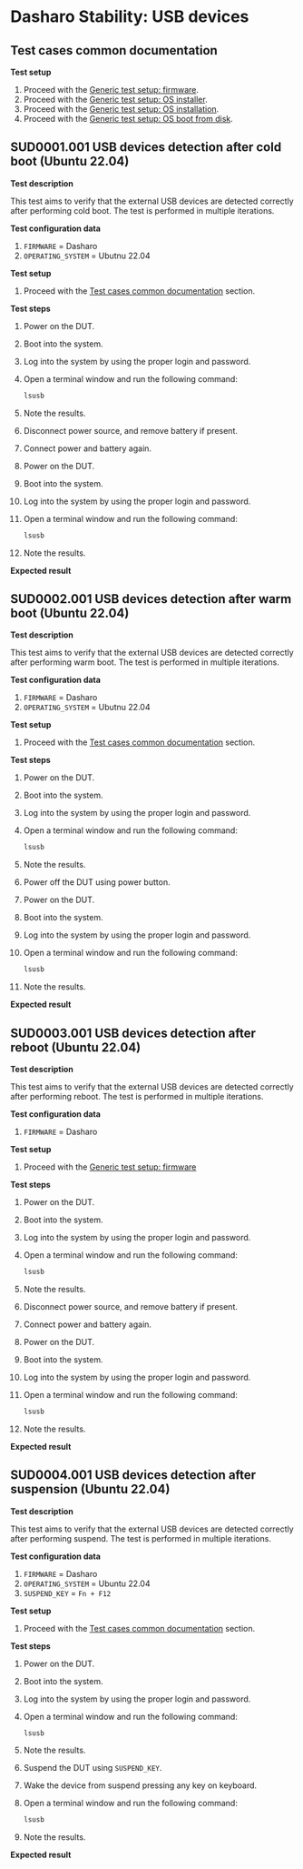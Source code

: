 # Dasharo Stability: USB devices

## Test cases common documentation

**Test setup**

1. Proceed with the
   [Generic test setup: firmware](../../generic-test-setup/#firmware).
1. Proceed with the
   [Generic test setup: OS installer](../../generic-test-setup/#os-installer).
1. Proceed with the
   [Generic test setup: OS installation](../../generic-test-setup/#os-installation).
1. Proceed with the
   [Generic test setup: OS boot from disk](../../generic-test-setup/#os-boot-from-disk).

## SUD0001.001 USB devices detection after cold boot (Ubuntu 22.04)

**Test description**

This test aims to verify that the external USB devices are detected correctly
after performing cold boot. The test is performed in multiple iterations.

**Test configuration data**

1. `FIRMWARE` = Dasharo
1. `OPERATING_SYSTEM` = Ubutnu 22.04

**Test setup**

1. Proceed with the
   [Test cases common documentation](#test-cases-common-documentation) section.

**Test steps**

1. Power on the DUT.
1. Boot into the system.
1. Log into the system by using the proper login and password.
1. Open a terminal window and run the following command:

    ```bash
    lsusb
    ```

1. Note the results.
1. Disconnect power source, and remove battery if present.
1. Connect power and battery again.
1. Power on the DUT.
1. Boot into the system.
1. Log into the system by using the proper login and password.
1. Open a terminal window and run the following command:

    ```bash
    lsusb
    ```

1. Note the results.

**Expected result**


## SUD0002.001 USB devices detection after warm boot (Ubuntu 22.04)

**Test description**

This test aims to verify that the external USB devices are detected correctly
after performing warm boot. The test is performed in multiple iterations.

**Test configuration data**

1. `FIRMWARE` = Dasharo
1. `OPERATING_SYSTEM` = Ubutnu 22.04

**Test setup**

1. Proceed with the
    [Test cases common documentation](#test-cases-common-documentation) section.

**Test steps**

1. Power on the DUT.
1. Boot into the system.
1. Log into the system by using the proper login and password.
1. Open a terminal window and run the following command:

    ```bash
    lsusb
    ```

1. Note the results.
1. Power off the DUT using power button.
1. Power on the DUT.
1. Boot into the system.
1. Log into the system by using the proper login and password.
1. Open a terminal window and run the following command:

    ```bash
    lsusb
    ```

1. Note the results.

**Expected result**

## SUD0003.001 USB devices detection after reboot (Ubuntu 22.04)

**Test description**

This test aims to verify that the external USB devices are detected correctly
after performing reboot. The test is performed in multiple iterations.

**Test configuration data**

1. `FIRMWARE` = Dasharo

**Test setup**

1. Proceed with the
   [Generic test setup: firmware](../../generic-test-setup#firmware)

**Test steps**

1. Power on the DUT.
1. Boot into the system.
1. Log into the system by using the proper login and password.
1. Open a terminal window and run the following command:

    ```bash
    lsusb
    ```

1. Note the results.
1. Disconnect power source, and remove battery if present.
1. Connect power and battery again.
1. Power on the DUT.
1. Boot into the system.
1. Log into the system by using the proper login and password.
1. Open a terminal window and run the following command:

    ```bash
    lsusb
    ```

1. Note the results.

**Expected result**


## SUD0004.001 USB devices detection after suspension (Ubuntu 22.04)

**Test description**

This test aims to verify that the external USB devices are detected correctly
after performing suspend. The test is performed in multiple iterations.

**Test configuration data**

1. `FIRMWARE` = Dasharo
1. `OPERATING_SYSTEM` = Ubuntu 22.04
1. `SUSPEND_KEY` = `Fn + F12`

**Test setup**

1. Proceed with the
    [Test cases common documentation](#test-cases-common-documentation) section.

**Test steps**

1. Power on the DUT.
1. Boot into the system.
1. Log into the system by using the proper login and password.
1. Open a terminal window and run the following command:

    ```bash
    lsusb
    ```

1. Note the results.
1. Suspend the DUT using `SUSPEND_KEY`.
1. Wake the device from suspend pressing any key on keyboard.
1. Open a terminal window and run the following command:

    ```bash
    lsusb
    ```

1. Note the results.

**Expected result**


